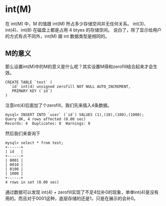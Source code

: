 # int(M)
在 int(M) 中，M 的值跟 int(M) 所占多少存储空间并无任何关系。
int(3)、int(4)、int(8) 在磁盘上都是占用 4 btyes 的存储空间。
说白了，除了显示给用户的方式有点不同外，int(M) 跟 int 数据类型是相同的。

## M的意义
那么设置int(M)中的M的意义是什么呢？其实设置M得和zerofill结合起来才会生效。
```
CREATE TABLE `test` (
  `id` int(4) unsigned zerofill NOT NULL AUTO_INCREMENT,
   PRIMARY KEY (`id`)
) 
```
注意int(4)后面加了个zerofill，我们先来插入4条数据。
```
mysql> INSERT INTO `user` (`id`) VALUES (1),(10),(100),(1000);
Query OK, 4 rows affected (0.00 sec)
Records: 4  Duplicates: 0  Warnings: 0
```
然后我们来查询下

```
mysql> select * from test;
+------+
| id   |
+------+
| 0001 |
| 0010 |
| 0100 |
| 1000 |
+------+
4 rows in set (0.00 sec)
```
通过数据可以发现 int(4) + zerofill实现了不足4位补0的现象，单单int(4)是没有用的。而且对于0001这种，底层存储的还是1，只是在展示的会补0。